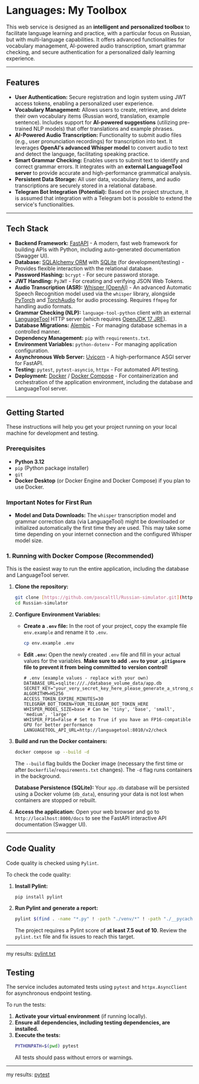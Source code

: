 # Languages: My Toolbox

This web service is designed as an **intelligent and personalized toolbox** to facilitate language learning and practice, with a particular focus on Russian, but with multi-language capabilities. It offers advanced functionalities for vocabulary management, AI-powered audio transcription, smart grammar checking, and secure authentication for a personalized daily learning experience.

---

## Features

-   **User Authentication:** Secure registration and login system using JWT access tokens, enabling a personalized user experience.
-   **Vocabulary Management:** Allows users to create, retrieve, and delete their own vocabulary items (Russian word, translation, example sentence). Includes support for **AI-powered suggestions** (utilizing pre-trained NLP models) that offer translations and example phrases.
-   **AI-Powered Audio Transcription:** Functionality to submit audio files (e.g., user pronunciation recordings) for transcription into text. It leverages **OpenAI's advanced Whisper model** to convert audio to text and detect the language, facilitating speaking practice.
-   **Smart Grammar Checking:** Enables users to submit text to identify and correct grammar errors. It integrates with an **external LanguageTool server** to provide accurate and high-performance grammatical analysis.
-   **Persistent Data Storage:** All user data, vocabulary items, and audio transcriptions are securely stored in a relational database.
-   **Telegram Bot Integration (Potential):** Based on the project structure, it is assumed that integration with a Telegram bot is possible to extend the service's functionalities.

---

## Tech Stack

-   **Backend Framework:** [FastAPI](https://fastapi.tiangolo.com/) - A modern, fast web framework for building APIs with Python, including auto-generated documentation (Swagger UI).
-   **Database:** [SQLAlchemy ORM](https://www.sqlalchemy.org/) with [SQLite](https://www.sqlite.org/index.html) (for development/testing) - Provides flexible interaction with the relational database.
-   **Password Hashing:** `bcrypt` - For secure password storage.
-   **JWT Handling:** `PyJWT` - For creating and verifying JSON Web Tokens.
-   **Audio Transcription (ASR):** [Whisper (OpenAI)](https://openai.com/research/whisper) - An advanced Automatic Speech Recognition model used via the `whisper` library, alongside [PyTorch](https://pytorch.org/) and [TorchAudio](https://pytorch.org/audio/) for audio processing. Requires `ffmpeg` for handling audio formats.
-   **Grammar Checking (NLP):** `language-tool-python` client with an external [LanguageTool](https://languagetool.org/) HTTP server (which requires [OpenJDK 17 JRE](https://openjdk.org/)).
-   **Database Migrations:** [Alembic](https://alembic.sqlalchemy.org/en/latest/) - For managing database schemas in a controlled manner.
-   **Dependency Management:** `pip` with `requirements.txt`.
-   **Environment Variables:** `python-dotenv` - For managing application configuration.
-   **Asynchronous Web Server:** [Uvicorn](https://www.uvicorn.org/) - A high-performance ASGI server for FastAPI.
-   **Testing:** `pytest`, `pytest-asyncio`, `httpx` - For automated API testing.
-   **Deployment:** [Docker](https://www.docker.com/) / [Docker Compose](https://docs.docker.com/compose/) - For containerization and orchestration of the application environment, including the database and LanguageTool server.

---

## Getting Started

These instructions will help you get your project running on your local machine for development and testing.

### Prerequisites

-   **Python 3.12**
-   `pip` (Python package installer)
-   `git`
-   **Docker Desktop** (or Docker Engine and Docker Compose) if you plan to use Docker.

### Important Notes for First Run

-   **Model and Data Downloads:** The `whisper` transcription model and grammar correction data (via LanguageTool) might be downloaded or initialized automatically the first time they are used. This may take some time depending on your internet connection and the configured Whisper model size.

### 1. Running with Docker Compose (Recommended)

This is the easiest way to run the entire application, including the database and LanguageTool server.

1.  **Clone the repository:**

    ```bash
    git clone [https://github.com/pascaltll/Russian-simulator.git](https://github.com/pascaltll/Russian-simulator.git)
    cd Russian-simulator
    ```

2.  **Configure Environment Variables:**

    -   **Create a `.env` file:** In the root of your project, copy the example file `env.example` and rename it to `.env`.
        ```bash
        cp env.example .env
        ```
    -   **Edit `.env`:** Open the newly created `.env` file and fill in your actual values for the variables. **Make sure to add `.env` to your `.gitignore` file to prevent it from being committed to version control!**
        ```env
        # .env (example values - replace with your own)
        DATABASE_URL=sqlite:///./database_volume_data/app.db
        SECRET_KEY="your_very_secret_key_here_please_generate_a_strong_one"
        ALGORITHM=HS256
        ACCESS_TOKEN_EXPIRE_MINUTES=30
        TELEGRAM_BOT_TOKEN=YOUR_TELEGRAM_BOT_TOKEN_HERE
        WHISPER_MODEL_SIZE=base # Can be 'tiny', 'base', 'small', 'medium', 'large'
        WHISPER_FP16=False # Set to True if you have an FP16-compatible GPU for better performance
        LANGUAGETOOL_API_URL=http://languagetool:8010/v2/check
        ```

3.  **Build and run the Docker containers:**

    ```bash
    docker compose up --build -d
    ```

    The `--build` flag builds the Docker image (necessary the first time or after `Dockerfile`/`requirements.txt` changes). The `-d` flag runs containers in the background.

    **Database Persistence (SQLite):** Your `app.db` database will be persisted using a Docker volume (`db_data`), ensuring your data is not lost when containers are stopped or rebuilt.

4.  **Access the application:** Open your web browser and go to `http://localhost:8000/docs` to see the FastAPI interactive API documentation (Swagger UI).

<!-- ### 2. Running Locally (Alternative)

If you prefer to run the application directly on your machine:

1.  **Clone the repository:**

    ```bash
    git clone [https://github.com/pascaltll/Russian-simulator.git](https://github.com/pascaltll/Russian-simulator.git)
    cd Russian-simulator
    ```

2.  **Create and activate a Python virtual environment:**

    ```bash
    python -m venv venv
    # On macOS/Linux:
    source venv/bin/activate
    # On Windows:
    .\venv\Scripts\activate
    ```

3.  **Install dependencies:**

    ```bash
    pip install -r requirements.txt
    ```

4.  **Configure Environment Variables:**

    -   **Create a `.env` file:** In the root of the project, copy the example file `env.example` and rename it to `.env`.
    -   **Edit `.env`:** Open `.env` and fill in your actual values for the variables, as described in the Docker section above. Ensure `LANGUAGETOOL_API_URL` points to a running LanguageTool instance (e.g., if you run it locally outside Docker).

5.  **Run Alembic database migrations:** This sets up your database tables.

    ```bash
    alembic upgrade head
    ```

6.  **Start the FastAPI application:**

    ```bash
    uvicorn main:app --host 0.0.0.0 --port 8000 --reload
    ```

    The `--reload` flag enables auto-reloading on code changes, useful for development.

7.  **Access the application:** Open your web browser and go to `http://localhost:8000/docs`. -->

---

## Code Quality

Code quality is checked using `Pylint`.

To check the code quality:

1.  **Install Pylint:**
    ```bash
    pip install pylint
    ```
2.  **Run Pylint and generate a report:**
    ```bash
    pylint $(find . -name "*.py" ! -path "./venv/*" ! -path "./__pycache__/*" ! -path "./alembic/*") > pylint.txt
    ```
    The project requires a Pylint score of **at least 7.5 out of 10**. Review the `pylint.txt` file and fix issues to reach this target.

---
my results: [pylint.txt](pylint.txt)

## Testing

The service includes automated tests using `pytest` and `httpx.AsyncClient` for asynchronous endpoint testing.

To run the tests:

1.  **Activate your virtual environment** (if running locally).
2.  **Ensure all dependencies, including testing dependencies, are installed.**
3.  **Execute the tests:**
    ```bash
    PYTHONPATH=$(pwd) pytest
    ```
    All tests should pass without errors or warnings.

---
my results: [pytest](salida_test)